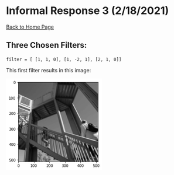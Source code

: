 # Informal Response 3 (2/18/2021)

[Back to Home Page](https://jeremy-swack.github.io/applied-machine-learning/)

## Three Chosen Filters:

```
filter = [ [1, 1, 0], [1, -2, 1], [2, 1, 0]]
```

This first filter results in this image:

![image_1](inf_resp_3_img_1.png)

